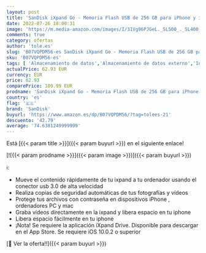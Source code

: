```yaml
---
layout: post
title: 'SanDisk iXpand Go - Memoria Flash USB de 256 GB para iPhone y iPad'
date: 2022-07-26 18:00:31
image: 'https://m.media-amazon.com/images/I/31Vg96PJGeL._SL500_._SL400_.jpg'
comments: true
category: ofertas
author: 'tole.es'
slug: 'B07VQPDM56-es SanDisk iXpand Go - Memoria Flash USB de 256 GB para...'
sku: 'B07VQPDM56-es'
tags: [ 'Almacenamiento de datos','Almacenamiento de datos externo','Informática','Memorias USB','ipad','iphone','sandisk','🇪🇸', ]
actualPrice: 62.93 EUR
currency: EUR
price: 62.93
comparePrice: 109.99 EUR
prodname: 'SanDisk iXpand Go - Memoria Flash USB de 256 GB para iPhone y iPad'
country: 'es'
flag: '🇪🇸'
brand: 'SanDisk'
buyurl: 'https://www.amazon.es/dp/B07VQPDM56/?tag=tolees-21'
descuento: '42.79'
average: '74.6381249999999'
---
```


Está [{{< param title >}}]({{< param buyurl >}}) en el siguiente enlace!

[![{{< param prodname >}}]({{< param image >}})]({{< param buyurl >}})

ℹ️:

- Mueve el contenido rápidamente de tu ixpand a tu ordenador usando el conector usb 3.0 de alta velocidad
- Realiza copias de seguridad automáticas de tus fotografías y vídeos
- Protege tus archivos con contraseña en dispositivos iPhone , ordenadores PC y mac
- Graba vídeos directamente en la ixpand y libera espacio en tu iphone
- Libera espacio fácilmente en tu iphone
- ¡Nota! Se requiere la aplicación iXpand Drive. Disponible para descargar en el App Store. Se requiere iOS 10.0.2 o superior

[🛒 Ver la oferta!!]({{< param buyurl >}})
